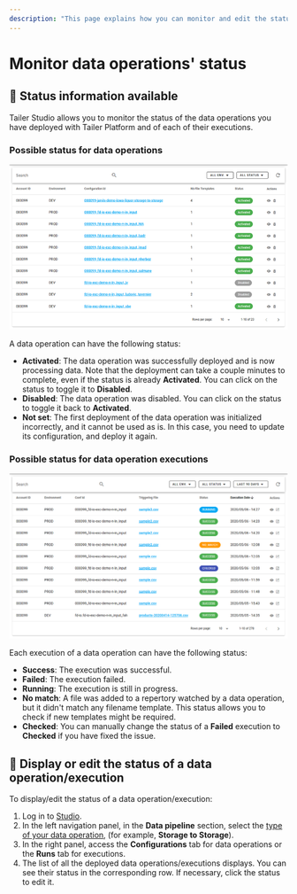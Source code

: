 ```yaml
---
description: "This page explains how you can monitor and edit the status of your data operations and their executions in Tailer\_Studio."
---
```


# Monitor data operations' status

## 🚥 Status information available

Tailer Studio allows you to monitor the status of the data operations you have deployed with Tailer Platform and of each of their executions.

### **Possible status for data operations**

![](../.gitbook/assets/tailer_studio_possible_status_data_operations.png)

A data operation can have the following status:

* **Activated**: The data operation was successfully deployed and is now processing data. Note that the deployment can take a couple minutes to complete, even if the status is already **Activated**. You can click on the status to toggle it to **Disabled**.
* **Disabled**: The data operation was disabled. You can click on the status to toggle it back to **Activated**.
* **Not set**: The first deployment of the data operation was initialized incorrectly, and it cannot be used as is. In this case, you need to update its configuration, and deploy it again.

### **Possible status for data operation executions**

![](../.gitbook/assets/tailer_studio_possible_status_data_operations_executions.png)

Each execution of a data operation can have the following status:

* **Success**: The execution was successful.
* **Failed**: The execution failed.
* **Running**: The execution is still in progress.
* **No match**: A file was added to a repertory watched by a data operation, but it didn't match any filename template. This status allows you to check if new templates might be required.
* **Checked**: You can manually change the status of a **Failed** execution to **Checked** if you have fixed the issue.

## 🛂 Display or edit the status of a data operation/execution

To display/edit the status of a data operation/execution:

1. Log in to [Studio](https://jarvis-platform.io/sign-in?redirect=%2F&__hstc=57968821.199e85015347f5cf00c120e5932c4c81.1601276395705.1601469338939.1601472992239.17&__hssc=57968821.2.1601472992239&__hsfp=649433320).
2. In the left navigation panel, in the **Data pipeline** section, select the [type of your data operation](../data-pipeline-operations/untitled.md#types-of-data-pipeline-operations), \(for example, **Storage to Storage**\).
3. In the right panel, access the **Configurations** tab for data operations or the **Runs** tab for executions.
4. The list of all the deployed data operations/executions displays. You can see their status in the corresponding row. If necessary, click the status to edit it.

